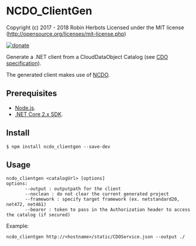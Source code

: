 # NCDO_ClientGen
Copyright (c) 2017 - 2018 Robin Herbots Licensed under the MIT license (http://opensource.org/licenses/mit-license.php)

[![donate](https://www.paypalobjects.com/en_US/i/btn/btn_donate_SM.gif)](https://www.paypal.com/cgi-bin/webscr?cmd=_s-xclick&hosted_button_id=LXZNPVLB4P7GU)

Generate a .NET client from a CloudDataObject Catalog (see <a href="https://github.com/CloudDataObject/CDO">CDO specification</a>). 

The generated client makes use of <a href="https://github.com/RobinHerbots/NCDO">NCDO</a>.

## Prerequisites 
-  <a href="https://nodejs.org/en/download/">Node.js</a>.
-  <a href="https://www.microsoft.com/net/download/core">.NET Core 2.x SDK</a>.

## Install

    $ npm install ncdo_clientgen --save-dev

## Usage

```
ncdo_clientgen <catalogUrl> [options]
options:
       --output : outputpath for the client
       --noclean : do not clear the current generated project
       --framework : specify target framework (ex. netstandard20, net472, net461)
       --bearer : token to pass in the Authorization header to access the catalog (if secured)

```

Example:
```
ncdo_clientgen http://<hostname>/static/CDOService.json --output ./
```


